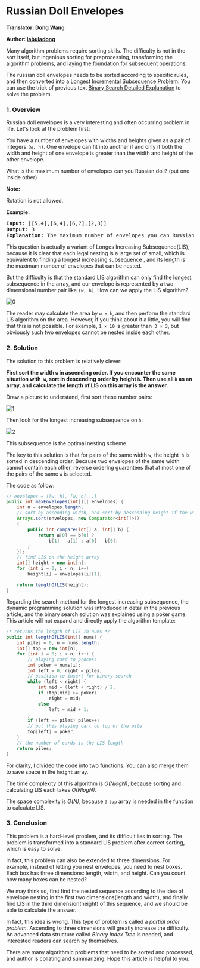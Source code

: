 # Russian Doll Envelopes

**Translator: [Dong Wang](https://github.com/Coder2Programmer)**

**Author: [labuladong](https://github.com/labuladong)**

Many algorithm problems require sorting skills. The difficulty is not in the sort itself, but ingenious sorting for preprocessing, transforming the algorithm problems, and laying the foundation for subsequent operations.

The russian doll envelopes needs to be sorted according to specific rules, and then converted into a [Longest Incremental Subsequence Problem](../dynamic_programming/LongestIncrementalSubsequence.md). You can use the trick of previous text [Binary Search Detailed Explanation](binarySearch.md) to solve the problem.

### 1. Overview

Russian doll envelopes is a very interesting and often occurring problem in life. Let's look at the problem first:

You have a number of envelopes with widths and heights given as a pair of integers `(w, h)`. One envelope can fit into another if and only if both the width and height of one envelope is greater than the width and height of the other envelope.

What is the maximum number of envelopes can you Russian doll? (put one inside other)

<strong>Note:</strong>

Rotation is not allowed.

<strong>Example:</strong>
<pre>
<strong>Input:</strong> [[5,4],[6,4],[6,7],[2,3]]
<strong>Output:</strong> 3 
<strong>Explanation:</strong> The maximum number of envelopes you can Russian doll is 3 ([2,3] => [5,4] => [6,7]).
</pre>

This question is actually a variant of Longes Increasing Subsequence(LIS), because it is clear that each legal nesting is a large set of small, which is equivalent to finding a longest increasing subsequence , and its length is the maximum number of envelopes that can be nested.

But the difficulty is that the standard LIS algorithm can only find the longest subsequence in the array, and our envelope is represented by a two-dimensional number pair like `(w, h)`. How can we apply the LIS algorithm?

![0](../pictures/%E4%BF%A1%E5%B0%81%E5%B5%8C%E5%A5%97/0.jpg)

The reader may calculate the area by `w × h`, and then perform the standard LIS algorithm on the area. However, if you think about it a little, you will find that this is not possible. For example, `1 × 10` is greater than` 3 × 3`, but obviously such two envelopes cannot be nested inside each other.

### 2. Solution

The solution to this problem is relatively clever:

**First sort the width `w` in ascending order. If you encounter the same situation with` w`, sort in descending order by height `h`. Then use all `h` as an array, and calculate the length of LIS on this array is the answer.**

Draw a picture to understand, first sort these number pairs:

![1](../pictures/%E4%BF%A1%E5%B0%81%E5%B5%8C%E5%A5%97/1.jpg)

Then look for the longest increasing subsequence on `h`:

![2](../pictures/%E4%BF%A1%E5%B0%81%E5%B5%8C%E5%A5%97/2.jpg)

This subsequence is the optimal nesting scheme.

The key to this solution is that for pairs of the same width `w`, the height` h` is sorted in descending order. Because two envelopes of the same width cannot contain each other, reverse ordering guarantees that at most one of the pairs of the same `w` is selected.

The code as follow:

```java
// envelopes = [[w, h], [w, h]...]
public int maxEnvelopes(int[][] envelopes) {
    int n = envelopes.length;
    // sort by ascending width, and sort by descending height if the width are the same
    Arrays.sort(envelopes, new Comparator<int[]>() 
    {
        public int compare(int[] a, int[] b) {
            return a[0] == b[0] ? 
                b[1] - a[1] : a[0] - b[0];
        }
    });
    // find LIS on the height array
    int[] height = new int[n];
    for (int i = 0; i < n; i++)
        height[i] = envelopes[i][1];

    return lengthOfLIS(height);
}
```

Regarding the search method for the longest increasing subsequence, the dynamic programming solution was introduced in detail in the previous article, and the binary search solution was explained using a poker game. This article will not expand and directly apply the algorithm template:

```java
/* returns the length of LIS in nums */
public int lengthOfLIS(int[] nums) {
    int piles = 0, n = nums.length;
    int[] top = new int[n];
    for (int i = 0; i < n; i++) {
        // playing card to process
        int poker = nums[i];
        int left = 0, right = piles;
        // position to insert for binary search
        while (left < right) {
            int mid = (left + right) / 2;
            if (top[mid] >= poker)
                right = mid;
            else
                left = mid + 1;
        }
        if (left == piles) piles++;
        // put this playing cart on top of the pile
        top[left] = poker;
    }
    // the number of cards is the LIS length
    return piles;
}
```
For clarity, I divided the code into two functions. You can also merge them to save space in the `height` array.

The time complexity of this algorithm is *O(NlogN)*, because sorting and calculating LIS each takes *O(NlogN)*.

The space complexity is *O(N)*, because a `top` array is needed in the function to calculate LIS.

### 3. Conclusion

This problem is a hard-level problem, and its difficult lies  in sorting. The problem is transformed into a standard LIS problem after correct sorting, which is easy to solve.

In fact, this problem can also be extended to three dimensions. For example, instead of letting you nest envelopes, you need to nest boxes. Each box has three dimensions: length, width, and height. Can you count how many boxes can be nested?

We may think so, first find the nested sequence according to the idea of envelope nesting in the first two dimensions(length and width), and finally find LIS in the third dimension(height) of this sequence, and we should be able to calculate the answer.

In fact, this idea is wrong. This type of problem is called a *partial order problem*. Ascending to three dimensions will greatly increase the difficulty. An advanced data structure called *Binary Index Tree* is needed, and interested readers can search by themselves.

There are many algorithmic problems that need to be sorted and processed, and author is collating and summarizing. Hope this article is helpful to you.
